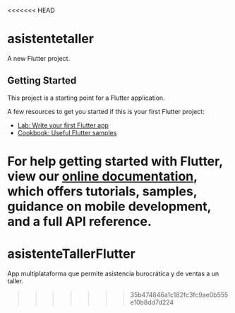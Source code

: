 <<<<<<< HEAD
# asistentetaller

A new Flutter project.

## Getting Started

This project is a starting point for a Flutter application.

A few resources to get you started if this is your first Flutter project:

- [Lab: Write your first Flutter app](https://flutter.dev/docs/get-started/codelab)
- [Cookbook: Useful Flutter samples](https://flutter.dev/docs/cookbook)

For help getting started with Flutter, view our
[online documentation](https://flutter.dev/docs), which offers tutorials,
samples, guidance on mobile development, and a full API reference.
=======
# asistenteTallerFlutter
App multiplataforma que permite asistencia burocrática y de ventas a un taller.
>>>>>>> 35b474846a1c182fc3fc9ae0b555e10b8dd7d224
